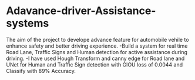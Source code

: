 # Adavance-driver-Assistance-systems
The aim of the project to develope advance feature for automobile vehile to enhance safety and better driving experience.
-Build a system for real time Road Lane, Traffic Signs and Human detection for active assistance during driving.
-I have used Hough Transform and canny edge for Road lane and UNet for Human and Traffic Sign detection with GIOU loss of 0.0044 and Classify with 89% Accuracy.
